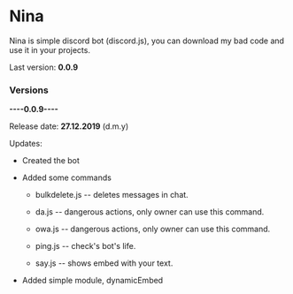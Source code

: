 # Nina

Nina is simple discord bot (discord.js), you can download my bad code and use it in your projects.

Last version: **0.0.9**

### Versions

**----0.0.9----**

Release date: **27.12.2019** (d.m.y)

Updates:

* Created the bot

* Added some commands

  * bulkdelete.js  -- deletes messages in chat.

  * da.js -- dangerous actions, only owner can use this command.

  * owa.js -- dangerous actions, only owner can use this command.

  * ping.js -- check's bot's life.

  * say.js -- shows embed with your text.

* Added simple module, dynamicEmbed
